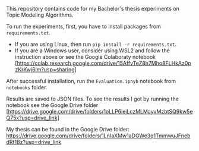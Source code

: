 This repository contains code for my Bachelor's thesis experiments on Topic Modeling Algorithms.

To run the experiments, first, you have to install packages from `requirements.txt`.
- If you are using Linux, then run `pip install -r requirements.txt`.
- If you are a Windows user, consider using WSL2 and follow the instruction above or see the Google Colaboraty notebook [https://colab.research.google.com/drive/15AffvTeZ8h7Mho8FLHkAz0pzKrKwj6lm?usp=sharing]

After successful installation, run the `Evaluation.ipnyb` notebook from `notebooks` folder.

Results are saved to JSON files. To see the results I got by running the notebook see the Google Drive folder [https://drive.google.com/drive/folders/1oLLP6iejLczMLMayvMzbtSQ9kw5eQ75x?usp=drive_link]

My thesis can be found in the Google Drive folder: https://drive.google.com/drive/folders/1LnIaXMw1aDGWe3q1TmmwuJFnebdRt1Bz?usp=drive_link
